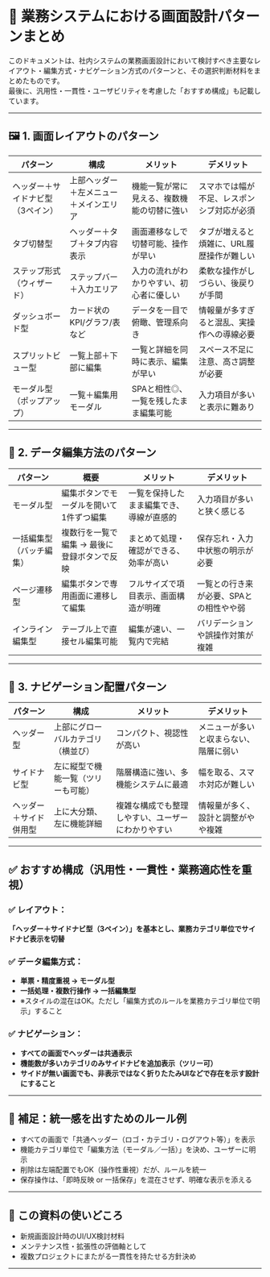 # 📘 業務システムにおける画面設計パターンまとめ

このドキュメントは、社内システムの業務画面設計において検討すべき主要なレイアウト・編集方式・ナビゲーション方式のパターンと、その選択判断材料をまとめたものです。  
最後に、汎用性・一貫性・ユーザビリティを考慮した「おすすめ構成」も記載しています。

---

## 🖼️ 1. 画面レイアウトのパターン

| パターン | 構成 | メリット | デメリット |
|----------|------|----------|-------------|
| ヘッダー＋サイドナビ型（3ペイン） | 上部ヘッダー＋左メニュー＋メインエリア | 機能一覧が常に見える、複数機能の切替に強い | スマホでは幅が不足、レスポンシブ対応が必須 |
| タブ切替型 | ヘッダー＋タブ＋タブ内容表示 | 画面遷移なしで切替可能、操作が早い | タブが増えると煩雑に、URL履歴操作が難しい |
| ステップ形式（ウィザード） | ステップバー＋入力エリア | 入力の流れがわかりやすい、初心者に優しい | 柔軟な操作がしづらい、後戻りが手間 |
| ダッシュボード型 | カード状のKPI/グラフ/表など | データを一目で俯瞰、管理系向き | 情報量が多すぎると混乱、実操作への導線必要 |
| スプリットビュー型 | 一覧上部＋下部に編集 | 一覧と詳細を同時に表示、編集が早い | スペース不足に注意、高さ調整が必要 |
| モーダル型（ポップアップ） | 一覧＋編集用モーダル | SPAと相性◎、一覧を残したまま編集可能 | 入力項目が多いと表示に難あり |

---

## 📝 2. データ編集方法のパターン

| パターン | 概要 | メリット | デメリット |
|----------|------|----------|-------------|
| モーダル型 | 編集ボタンでモーダルを開いて1件ずつ編集 | 一覧を保持したまま編集でき、導線が直感的 | 入力項目が多いと狭く感じる |
| 一括編集型（バッチ編集） | 複数行を一覧で編集 → 最後に登録ボタンで反映 | まとめて処理・確認ができる、効率が高い | 保存忘れ・入力中状態の明示が必要 |
| ページ遷移型 | 編集ボタンで専用画面に遷移して編集 | フルサイズで項目表示、画面構造が明確 | 一覧との行き来が必要、SPAとの相性やや弱 |
| インライン編集型 | テーブル上で直接セル編集可能 | 編集が速い、一覧内で完結 | バリデーションや誤操作対策が複雑 |

---

## 📌 3. ナビゲーション配置パターン

| パターン | 構成 | メリット | デメリット |
|----------|------|----------|-------------|
| ヘッダー型 | 上部にグローバルカテゴリ（横並び） | コンパクト、視認性が高い | メニューが多いと収まらない、階層に弱い |
| サイドナビ型 | 左に縦型で機能一覧（ツリーも可能） | 階層構造に強い、多機能システムに最適 | 幅を取る、スマホ対応が難しい |
| ヘッダー＋サイド併用型 | 上に大分類、左に機能詳細 | 複雑な構成でも整理しやすい、ユーザーにわかりやすい | 情報量が多く、設計と調整がやや複雑 |

---

## ✅ おすすめ構成（汎用性・一貫性・業務適応性を重視）

### ✅ レイアウト：  
**「ヘッダー＋サイドナビ型（3ペイン）」を基本とし、業務カテゴリ単位でサイドナビ表示を切替**

### ✅ データ編集方式：  
- **単票・精度重視 → モーダル型**
- **一括処理・複数行操作 → 一括編集型**
- ※スタイルの混在はOK。ただし「編集方式のルールを業務カテゴリ単位で明示」すること

### ✅ ナビゲーション：  
- **すべての画面でヘッダーは共通表示**
- **機能数が多いカテゴリのみサイドナビを追加表示（ツリー可）**
- **サイドが無い画面でも、非表示ではなく折りたたみUIなどで存在を示す設計にすること**

---

## 💬 補足：統一感を出すためのルール例

- すべての画面で「共通ヘッダー（ロゴ・カテゴリ・ログアウト等）」を表示
- 機能カテゴリ単位で「編集方法（モーダル／一括）」を決め、ユーザーに明示
- 削除は左端配置でもOK（操作性重視）だが、ルールを統一
- 保存操作は、「即時反映 or 一括保存」を混在させず、明確な表示を添える

---

## 📎 この資料の使いどころ

- 新規画面設計時のUI/UX検討材料
- メンテナンス性・拡張性の評価軸として
- 複数プロジェクトにまたがる一貫性を持たせる方針決め

---
